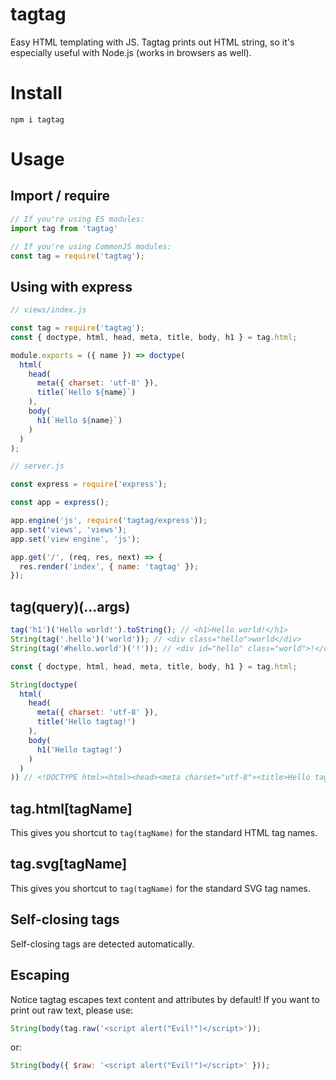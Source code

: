 # tagtag
Easy HTML templating with JS. Tagtag prints out HTML string, so it's especially useful with Node.js (works in browsers as well).

# Install
`npm i tagtag`

# Usage
## Import / require
```js
// If you're using ES modules:
import tag from 'tagtag'

// If you're using CommonJS modules:
const tag = require('tagtag');
```

## Using with express
```js
// views/index.js

const tag = require('tagtag');
const { doctype, html, head, meta, title, body, h1 } = tag.html;

module.exports = ({ name }) => doctype(
  html(
    head(
      meta({ charset: 'utf-8' }),
      title(`Hello ${name}`)
    ),
    body(
      h1(`Hello ${name}`)
    )
  )
);
```

```js
// server.js

const express = require('express');

const app = express();

app.engine('js', require('tagtag/express'));
app.set('views', 'views');
app.set('view engine', 'js');

app.get('/', (req, res, next) => {
  res.render('index', { name: 'tagtag' });
});
```

## tag(query)(...args)
```js
tag('h1')('Hello world!').toString(); // <h1>Hello world!</h1>
String(tag('.hello')('world')); // <div class="hello">world</div>
String(tag('#hello.world')('!')); // <div id="hello" class="world">!</div>
```

```js
const { doctype, html, head, meta, title, body, h1 } = tag.html;

String(doctype(
  html(
    head(
      meta({ charset: 'utf-8' }),
      title('Hello tagtag!')
    ),
    body(
      h1('Hello tagtag!')
    )
  )
)) // <!DOCTYPE html><html><head><meta charset="utf-8"><title>Hello tagtag!</title></head><body><h1>Hello tagtag!</h1></body></html>
```

## tag.html[tagName]
This gives you shortcut to `tag(tagName)` for the standard HTML tag names.

## tag.svg[tagName]
This gives you shortcut to `tag(tagName)` for the standard SVG tag names.

## Self-closing tags
Self-closing tags are detected automatically.

## Escaping
Notice tagtag escapes text content and attributes by default! If you want to print out raw text, please use:
```js
String(body(tag.raw('<script alert("Evil!")</script>'));
```

or:
```js
String(body({ $raw: '<script alert("Evil!")</script>' }));
```
